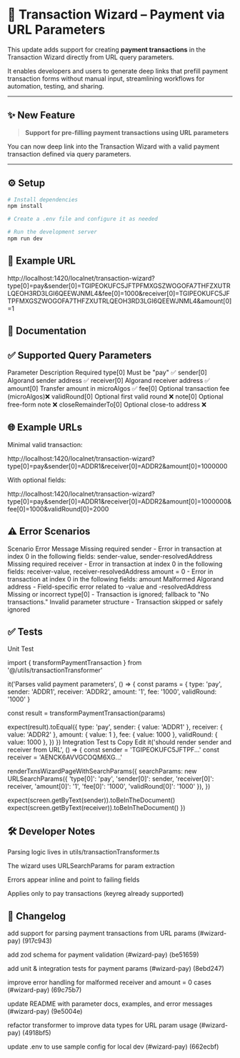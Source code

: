 # 💸 Transaction Wizard – Payment via URL Parameters

This update adds support for creating **payment transactions** in the Transaction Wizard directly from URL query parameters.

It enables developers and users to generate deep links that prefill payment transaction forms without manual input, streamlining workflows for automation, testing, and sharing.

---

## ✨ New Feature

> **Support for pre-filling payment transactions using URL parameters**

You can now deep link into the Transaction Wizard with a valid payment transaction defined via query parameters.

---

## ⚙️ Setup

```bash
# Install dependencies
npm install

# Create a .env file and configure it as needed

# Run the development server
npm run dev
```

## 🔗 Example URL

http://localhost:1420/localnet/transaction-wizard?type[0]=pay&sender[0]=TGIPEOKUFC5JFTPFMXGSZWOGOFA7THFZXUTRLQEOH3RD3LGI6QEEWJNML4&fee[0]=1000&receiver[0]=TGIPEOKUFC5JFTPFMXGSZWOGOFA7THFZXUTRLQEOH3RD3LGI6QEEWJNML4&amount[0]=1

## 📘 Documentation

## ✅ Supported Query Parameters

Parameter Description Required
type[0] Must be "pay" ✅
sender[0] Algorand sender address ✅
receiver[0] Algorand receiver address ✅
amount[0] Transfer amount in microAlgos ✅
fee[0] Optional transaction fee (microAlgos)❌
validRound[0] Optional first valid round ❌
note[0] Optional free-form note ❌
closeRemainderTo[0] Optional close-to address ❌

## 🌐 Example URLs

Minimal valid transaction:

http://localhost:1420/localnet/transaction-wizard?type[0]=pay&sender[0]=ADDR1&receiver[0]=ADDR2&amount[0]=1000000

With optional fields:

http://localhost:1420/localnet/transaction-wizard?type[0]=pay&sender[0]=ADDR1&receiver[0]=ADDR2&amount[0]=1000000&fee[0]=1000&validRound[0]=2000

## ⚠️ Error Scenarios

Scenario Error Message
Missing required sender - Error in transaction at index 0 in the following fields: sender-value, sender-resolvedAddress
Missing required receiver - Error in transaction at index 0 in the following fields: receiver-value, receiver-resolvedAddress
amount = 0 - Error in transaction at index 0 in the following fields: amount
Malformed Algorand address - Field-specific error related to -value and -resolvedAddress
Missing or incorrect type[0] - Transaction is ignored; fallback to "No transactions."
Invalid parameter structure - Transaction skipped or safely ignored

## ✅ Tests

Unit Test

import { transformPaymentTransaction } from '@/utils/transactionTransformer'

it('Parses valid payment parameters', () => {
const params = {
type: 'pay',
sender: 'ADDR1',
receiver: 'ADDR2',
amount: '1',
fee: '1000',
validRound: '1000'
}

const result = transformPaymentTransaction(params)

expect(result).toEqual({
type: 'pay',
sender: { value: 'ADDR1' },
receiver: { value: 'ADDR2' },
amount: { value: 1 },
fee: { value: 1000 },
validRound: { value: 1000 },
})
})
Integration Test
ts
Copy
Edit
it('should render sender and receiver from URL', () => {
const sender = 'TGIPEOKUFC5JFTPF...'
const receiver = 'AENCK6AVVGCOQM6XG...'

renderTxnsWizardPageWithSearchParams({
searchParams: new URLSearchParams({
'type[0]': 'pay',
'sender[0]': sender,
'receiver[0]': receiver,
'amount[0]': '1',
'fee[0]': '1000',
'validRound[0]': '1000'
}),
})

expect(screen.getByText(sender)).toBeInTheDocument()
expect(screen.getByText(receiver)).toBeInTheDocument()
})

## 🛠 Developer Notes

Parsing logic lives in utils/transactionTransformer.ts

The wizard uses URLSearchParams for param extraction

Errors appear inline and point to failing fields

Applies only to pay transactions (keyreg already supported)

## 📝 Changelog

add support for parsing payment transactions from URL params (#wizard-pay) (917c943)

add zod schema for payment validation (#wizard-pay) (be51659)

add unit & integration tests for payment params (#wizard-pay) (8ebd247)

improve error handling for malformed receiver and amount = 0 cases (#wizard-pay) (69c75b7)

update README with parameter docs, examples, and error messages (#wizard-pay) (9e5004e)

refactor transformer to improve data types for URL param usage (#wizard-pay) (4918bf5)

update .env to use sample config for local dev (#wizard-pay) (662ecbf)

```

```
